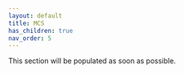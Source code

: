 ```yaml
---
layout: default
title: MCS
has_children: true
nav_order: 5
---
```


This section will be populated as soon as possible.